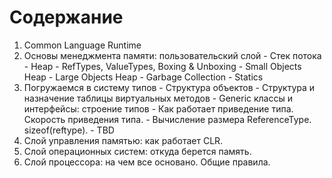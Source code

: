 # Содержание

  1. Common Language Runtime
  2. Основы менеджмента памяти: пользовательский слой
    - Стек потока
    - Heap
    - RefTypes, ValueTypes, Boxing & Unboxing
    - Small Objects Heap
    - Large Objects Heap
    - Garbage Collection
    - Statics
  3. Погружаемся в систему типов
    - Структура объектов
    - Структура и назначение таблицы виртуальных методов
    - Generic классы и интерфейсы: строение типов
    - Как работает приведение типа. Скорость приведения типа.
    - Вычисление размера ReferenceType. sizeof(reftype).
    - TBD
  4. Слой управления памятью: как работает CLR.
  5. Слой операционных систем: откуда берется память.
  6. Слой процессора: на чем все основано. Общие правила.



